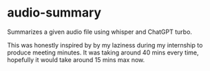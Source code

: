 # audio-summary
Summarizes a given audio file using whisper and ChatGPT turbo.

This was honestly inspired by by my laziness during my internship to produce meeting minutes. 
It was taking around 40 mins every time, hopefully it would take around 15 mins max now.
